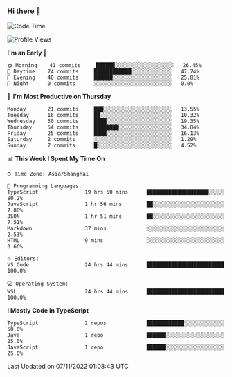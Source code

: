 ### Hi there 👋

<!--
**waynelwz/waynelwz** is a ✨ _special_ ✨ repository because its `README.md` (this file) appears on your GitHub profile.

Here are some ideas to get you started:

- 🔭 I’m currently working on ...
- 🌱 I’m currently learning ...
- 👯 I’m looking to collaborate on ...
- 🤔 I’m looking for help with ...
- 💬 Ask me about ...
- 📫 How to reach me: ...
- 😄 Pronouns: ...
- ⚡ Fun fact: ...
-->

<!--START_SECTION:waka-->
![Code Time](http://img.shields.io/badge/Code%20Time-637%20hrs%204%20mins-blue)

![Profile Views](http://img.shields.io/badge/Profile%20Views-2-blue)

**I'm an Early 🐤** 

```text
🌞 Morning    41 commits     ██████░░░░░░░░░░░░░░░░░░░   26.45% 
🌆 Daytime    74 commits     ████████████░░░░░░░░░░░░░   47.74% 
🌃 Evening    40 commits     ██████░░░░░░░░░░░░░░░░░░░   25.81% 
🌙 Night      0 commits      ░░░░░░░░░░░░░░░░░░░░░░░░░   0.0%

```
📅 **I'm Most Productive on Thursday** 

```text
Monday       21 commits     ███░░░░░░░░░░░░░░░░░░░░░░   13.55% 
Tuesday      16 commits     ██░░░░░░░░░░░░░░░░░░░░░░░   10.32% 
Wednesday    30 commits     ████░░░░░░░░░░░░░░░░░░░░░   19.35% 
Thursday     54 commits     ████████░░░░░░░░░░░░░░░░░   34.84% 
Friday       25 commits     ████░░░░░░░░░░░░░░░░░░░░░   16.13% 
Saturday     2 commits      ░░░░░░░░░░░░░░░░░░░░░░░░░   1.29% 
Sunday       7 commits      █░░░░░░░░░░░░░░░░░░░░░░░░   4.52%

```


📊 **This Week I Spent My Time On** 

```text
⌚︎ Time Zone: Asia/Shanghai

💬 Programming Languages: 
TypeScript               19 hrs 50 mins      ████████████████████░░░░░   80.2% 
JavaScript               1 hr 56 mins        ██░░░░░░░░░░░░░░░░░░░░░░░   7.88% 
JSON                     1 hr 51 mins        ██░░░░░░░░░░░░░░░░░░░░░░░   7.51% 
Markdown                 37 mins             ░░░░░░░░░░░░░░░░░░░░░░░░░   2.53% 
HTML                     9 mins              ░░░░░░░░░░░░░░░░░░░░░░░░░   0.66%

🔥 Editors: 
VS Code                  24 hrs 44 mins      █████████████████████████   100.0%

💻 Operating System: 
WSL                      24 hrs 44 mins      █████████████████████████   100.0%

```

**I Mostly Code in TypeScript** 

```text
TypeScript               2 repos             ████████████░░░░░░░░░░░░░   50.0% 
Java                     1 repo              ██████░░░░░░░░░░░░░░░░░░░   25.0% 
JavaScript               1 repo              ██████░░░░░░░░░░░░░░░░░░░   25.0%

```



 Last Updated on 07/11/2022 01:08:43 UTC
<!--END_SECTION:waka-->
